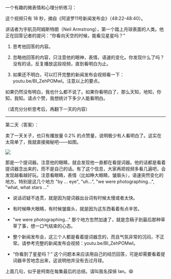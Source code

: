 一个有趣的微表情和心理分析练习：

这个视频只有 18 秒，摘自《阿波罗11号新闻发布会》（48:22-48:40）。

<div id="youtube2-BI_ZehPOMwI" class="youtube-wrap" data-attrs="{&quot;videoId&quot;:&quot;BI_ZehPOMwI&quot;,&quot;startTime&quot;:&quot;2902&quot;,&quot;endTime&quot;:null}">



讲话者为宇航员阿姆斯特朗（Neil Armstrong），第一个踏上月球表面的人类。他正在回答记者的提问：“你看向天空的时候，能看见星星吗？”

1.  思考他回答的内容。

2.  忽略他回答的内容，只注意他的眼神，表情，语速的变化。你发现什么了吗？没有的话，反复播放这段视频，直到看明白为止。

3.  如果还不明白，可以打开完整的新闻发布会视频看一下：youtu.be/BI_ZehPOMwI。注意以上的要点。

如果仍然没有明白，我也什么都不说了。如果你看明白了，那么天知，地知，你知，我知。请点个赞，我想统计下多少人能看明白。

（请充分分析思考后，再翻下一天的内容）

<div>

* * *


第二天（答案）：

卖了一天关子，也只有播放量 0.2% 的点赞量，说明极少有人看明白了。这实在太简单了，我就直接揭秘吧——如图。


![](https://substackcdn.com/image/fetch/w_1456,c_limit,f_auto,q_auto:good,fl_progressive:steep/https%3A%2F%2Fbucketeer-e05bbc84-baa3-437e-9518-adb32be77984.s3.amazonaws.com%2Fpublic%2Fimages%2F42675ee8-b29b-4ea8-ad3c-6b42b4c0bdaa_2205x1668.jpeg)


那是一个提词器。注意他的眼睛，就会发现他一直都在看提词器。他的话都是看着提词器念出来的，而不是自己的话。有了这个信息，大家再把视频多看几遍吧，会发现越看越好玩。注意看眼睛，表情（比如睁大眼睛，皱眉头），语速突然变化的地方。特别是这几个地方 "by ... eye", "uh...", "we were photographing...", "what, what stars ..."

*   说话迟疑不连贯，就是因为提词器出台词有时候太慢或者太快。

*   有时候睁大眼睛，有时候皱眉头，就是因为这东西看着有点辛苦。

*   "we were photographing..." 那个地方忽然加速了，就是念稿子到最后那种草草了事，想一口气结束的心态。

*   整个新闻发布会，这三个人都是看着提词器念的，而且气氛非常的沉闷，不正常。请参考完整的新闻发布会视频：youtu.be/BI_ZehPOMwI。

*   “你看到了星星吗？” 这个问题本来应该用自己的经历回答，可是却需要看着提词器辛苦地念出来，这说明他并没有去过月球。

上面几句，似乎是柯南在每集最后的总结。请叫我名探偵 Ian。😄

